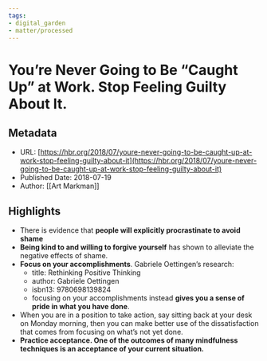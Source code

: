 ```yaml
---
tags: 
- digital_garden
- matter/processed
---
```

# You’re Never Going to Be “Caught Up” at Work. Stop Feeling Guilty About It.

## Metadata
* URL: [https://hbr.org/2018/07/youre-never-going-to-be-caught-up-at-work-stop-feeling-guilty-about-it](https://hbr.org/2018/07/youre-never-going-to-be-caught-up-at-work-stop-feeling-guilty-about-it)
* Published Date: 2018-07-19
* Author: [[Art Markman]]

## Highlights
* There is evidence that **people will explicitly procrastinate to avoid shame**
* **Being kind to and willing to forgive yourself** has shown to alleviate the negative effects of shame.
* **Focus on your accomplishments**. Gabriele Oettingen’s research:
	* title: Rethinking Positive Thinking
	* author: Gabriele Oettingen
	* isbn13: 9780698139824
	* focusing on your accomplishments instead **gives you a sense of pride in what you have done**.
* When you are in a position to take action, say sitting back at your desk on Monday morning, then you can make better use of the dissatisfaction that comes from focusing on what’s not yet done.
* **Practice acceptance. One of the outcomes of many mindfulness techniques is an acceptance of your current situation.**